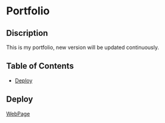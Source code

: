 # Portfolio

## Discription

This is my portfolio, new version will be updated continuously.

## Table of Contents

* [Deploy](#deploy)

## Deploy

[WebPage](https://siyuanhuo.github.io/portfolio/)
